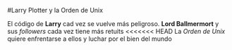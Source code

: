 
#Larry Plotter y la Orden de Unix

El código de **Larry** cad vez se vuelve más peligroso.
**Lord Ballmermort** y sus *followers* cada vez tiene más retuits
<<<<<<< HEAD
La *Orden de Unix* quiere enfrentarse a ellos y luchar por el bien del mundo

